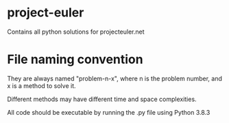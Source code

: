# project-euler
 Contains all python solutions for projecteuler.net

# File naming convention 

They are always named "problem-n-x", where n is the problem number, and x is a method to solve it.  

Different methods may have different time and space complexities. 

All code should be executable by running the .py file using Python 3.8.3 